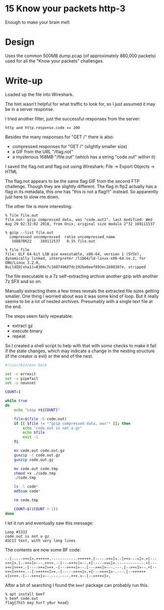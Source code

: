 # 15 Know your packets http-3

Enough to make your brain melt

# Design

Uses the common 500MB dump.pcap (of approximately 880,000 packets) used for all
the "Know your packets" challenges.

# Write-up
Loaded up the file into Wireshark.

The hint wasn't helpful for what traffic to look for, so I just assumed it may
be in a server response.

I tried another filter, just the successful responses from the server:

```
http and http.response.code == 200
```

Besides the many responses for "GET /" there is also:
* compressed responses for "GET /" (slightly smaller size)
* a GIF from the URL "/flag.not"
* a mysterious 168MB "/file.out" (which has a string "code.out" within it)

I saved the flag.not and flag.out using Wireshark: File -> Export Objects -> HTML

The flag.not appears to be the same flag GIF from the second FTP challenge.
Though they are slightly different. The flag in ftp2 actually has a flag in its
metadata, this one has "this is not a flag!!!" instead. So apparently just here
to slow me down.

The other file is more interesting:

```Shell
% file file.out
file.out: gzip compressed data, was "code.out2", last modified: Wed Aug 29 02:32:02 2018, from Unix, original size modulo 2^32 169111537

% gzip --list file.out
  compressed uncompressed  ratio uncompressed_name
   168870622    169111537   0.1% file.out

% file file
file: ELF 64-bit LSB pie executable, x86-64, version 1 (SYSV), dynamically linked, interpreter /lib64/ld-linux-x86-64.so.2, for GNU/Linux 3.2.0, BuildID[sha1]=8308c7c108749687dc192be0eef893ec1b98307e, stripped
```

The file executable is a 7z self-extracting archive another gzip with another
7z SFX and so on.

Manually extracting them a few times reveals the extracted file sizes getting
smaller. One thing I worried about was it was some kind of loop. But it really
seems to be a lot of nested archives. Presumably with a single text file at the
end.

The steps seem fairly repeatable:
* extract gz
* execute binary
* repeat

So I created a shell script to help with that with some checks to make it fail
if the state changes, which may indicate a change in the nesting structure (if
the creator is evil) or the end of the nest.

```bash
#!/usr/bin/env bash

set -o errexit
set -o pipefail
set -o nounset

COUNT=1

while true
do
    echo "Loop #${COUNT}"

    file=$(file -b code.out)
    if [[ $file != *"gzip compressed data, was"* ]]; then
        echo "code.out is not a gz"
        echo $file
        exit -1
    fi

    mv code.out code.out.gz
    gunzip -t code.out.gz
    gunzip code.out.gz

    mv code.out code.tmp
    chmod +x ./code.tmp
    ./code.tmp

    ls -l code*
    md5sum code*

    rm code.tmp

    COUNT=$((COUNT + 1))
done
```

I let it run and eventually saw this message:

```Shell
Loop #1333
code.out is not a gz
ASCII text, with very long lines
```

The contents are now some BF code:
```Brainfuck
--[----->+<]>.++++++.-----------.++++++.[----->+<]>.-[++>---<]>.+[--->+<]>.[-->+<]>---.++++.--[--->++<]>--.+[----->+<]>.------------.+[--->+<]>+++.-[---->+<]>++.-[--->++<]>--.[--->+<]>---.---.[-->+<]>--.+[-->+<]>++++.--[->++++<]>+.-[----->++<]>.+[--->++<]>-.---.[-->+++++<]>+++.-[--->++<]>--.---.----.+++.>--[-->+++<]>.
```

After a bit of searching I found the `beef` package can probably run this.

```Shell
% apt install beef
% beef code.out
flag{7h15 may hur7 y0ur head}
```
